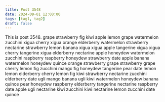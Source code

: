 ```yaml
---
title: Post 3548
date: 2024-09-01 12:00:00
tags: [tag1, tag2]
draft: false
---
```

This is post 3548.
grape
strawberry
fig
kiwi
apple
lemon
grape
watermelon
zucchini
xigua
cherry
xigua
orange
elderberry
watermelon
strawberry
nectarine
strawberry
lemon
banana
xigua
xigua
apple
tangerine
xigua
xigua
cherry
tangerine
xigua
elderberry
nectarine
apple
honeydew
watermelon
zucchini
raspberry
raspberry
honeydew
strawberry
date
apple
banana
watermelon
honeydew
quince
orange
strawberry
grape
strawberry
grape
cherry
lemon
fig
zucchini
mango
fig
honeydew
tangerine
pear
date
lemon
lemon
elderberry
cherry
lemon
fig
kiwi
strawberry
nectarine
zucchini
elderberry
date
ugli
mango
banana
ugli
kiwi
watermelon
honeydew
banana
quince
pear
honeydew
raspberry
elderberry
tangerine
nectarine
raspberry
date
apple
ugli
nectarine
kiwi
zucchini
kiwi
nectarine
lemon
zucchini
date
quince
